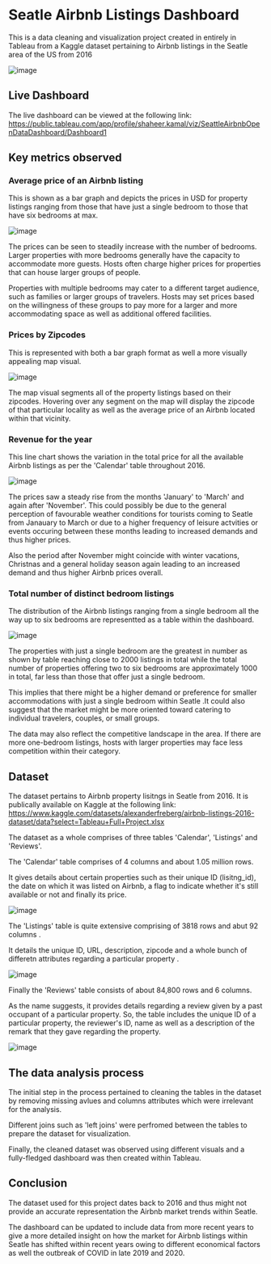 # Seatle Airbnb Listings Dashboard
This is a data cleaning and visualization project created in entirely in Tableau from a Kaggle dataset pertaining to Airbnb listings in the Seatle area of the US from 2016

![image](https://github.com/Sha95544/Seatle-AIrbnb-Listings/assets/62758405/3e3f2601-fca4-45a8-8c01-10e27084bf7a)

## Live Dashboard
The live dashboard can be viewed at the following link:
https://public.tableau.com/app/profile/shaheer.kamal/viz/SeattleAirbnbOpenDataDashboard/Dashboard1

## Key metrics observed

### Average price of an Airbnb listing
This is shown as a bar graph and depicts the prices in USD for property listings ranging from those that have just a single bedroom to those that have six bedrooms at max.

![image](https://github.com/Sha95544/Seatle-AIrbnb-Listings/assets/62758405/be1d79ff-f3b3-4b27-922e-c9365e1ee3cf)

The prices can be seen to steadily increase with the number of bedrooms. Larger properties with more bedrooms generally have the capacity to accommodate more guests. Hosts often charge higher prices for properties that can house larger groups of people.

Properties with multiple bedrooms may cater to a different target audience, such as families or larger groups of travelers. Hosts may set prices based on the willingness of these groups to pay more for a larger and more accommodating space as well as additional offered facilities.


### Prices by Zipcodes
This is represented with both a bar graph format as well a more visually appealing map visual.

![image](https://github.com/Sha95544/Seatle-AIrbnb-Listings/assets/62758405/ceda142e-8e2b-452a-b632-4002f12a5878)


The map visual segments all of the property listings based on their zipcodes. Hovering over any segment on the map will display the zipcode of that particular locality as well as the average price of an Airbnb located within that vicinity.

### Revenue for the year
This line chart shows the variation in the total price for all the available Airbnb listings as per the 'Calendar' table throughout 2016.

![image](https://github.com/Sha95544/Seatle-AIrbnb-Listings/assets/62758405/3c1fc8d8-f329-4916-b100-73393c99f7cc)

The prices saw a steady rise from the months 'January' to 'March' and again after 'November'. This could possibly be due to the general perception of favourable weather conditions for tourists coming to Seatle from Janauary to March or due to a higher frequency of leisure actvities or events occuring between these months leading to increased demands and thus higher prices.

Also the period after November might coincide with winter vacations, Christnas and a general holiday season again leading to an increased demand and thus higher Airbnb prices overall.

### Total number of distinct bedroom listings
The distribution of the Airbnb listings ranging from a single bedroom all the way up to six bedrooms are representted as a table within the dashboard.

![image](https://github.com/Sha95544/Seatle-AIrbnb-Listings/assets/62758405/890750d7-25bd-4a17-8eba-5383ed97aa6f)

The properties with just a single bedroom are the greatest in number as shown by table reaching close to 2000 listings in total while the total number of properties offering two to six bedrooms are approximately 1000 in total, far less than those that offer just a single bedroom.

This implies that there might be a higher demand or preference for smaller accommodations with just a single bedroom within Seatle .It could also suggest that the market might be more oriented toward catering to individual travelers, couples, or small groups.

The data may also reflect the competitive landscape in the area. If there are more one-bedroom listings, hosts with larger properties may face less competition within their category.

## Dataset
The dataset pertains to Airbnb property lisitngs in Seatle from 2016. It is publically available on Kaggle at the following link:
https://www.kaggle.com/datasets/alexanderfreberg/airbnb-listings-2016-dataset/data?select=Tableau+Full+Project.xlsx

The dataset as a whole comprises of three tables 'Calendar', 'Listings' and 'Reviews'.

The 'Calendar' table comprises of 4 columns and about 1.05 million rows. 

It gives details about certain properties such as their unique ID (lisitng_id), the date on which it was listed on Airbnb, a flag to indicate whether it's still available or not and finally its price.

![image](https://github.com/Sha95544/Seatle-AIrbnb-Listings/assets/62758405/7063b1e5-b8d5-41ac-b394-f18835a31332)

The 'Listings' table is quite extensive comprising of 3818 rows and abut 92 columns .

It details the unique ID, URL, description, zipcode and a whole bunch of differetn attributes regarding a particular property .

![image](https://github.com/Sha95544/Seatle-AIrbnb-Listings/assets/62758405/c64d0e04-e01e-4c46-842a-ee9f243556ab)

Finally the 'Reviews' table consists of about 84,800 rows and 6 columns. 

As the name suggests, it provides details regarding a review given by a past occupant of a particular property. So, the table includes the unique ID of a particular property, the reviewer's ID, name as well as a description of the remark that they gave regarding the property.

![image](https://github.com/Sha95544/Seatle-AIrbnb-Listings/assets/62758405/5338f411-38f4-45d8-bdee-31179d6d7d58)

## The data analysis process
The initial step in the process pertained to cleaning the tables in the dataset by removing missing avlues and columns attributes which were irrelevant for the analysis.

Different joins such as 'left joins' were perfromed between the tables to prepare the dataset for visualization.

Finally, the cleaned dataset was observed using different visuals and a fully-fledged dashboard was then created within Tableau.

## Conclusion
The dataset used for this project dates back to 2016 and thus might not provide an accurate representation the Airbnb market trends within Seatle. 

The dashboard can be updated to include data from more recent years to give a more detailed insight on how the market for Airbnb listings within Seatle has shifted within recent years owing to different economical factors as well the outbreak of COVID in late 2019 and 2020.
